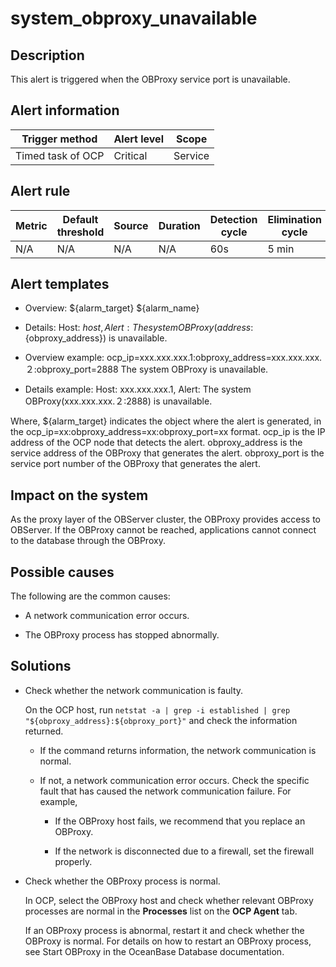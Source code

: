 system_obproxy_unavailable
===============================================

Description
--------------------------------

This alert is triggered when the OBProxy service port is unavailable.

**Alert information**
------------------------------------------

|  Trigger method   | Alert level |  Scope  |
|-------------------|-------------|---------|
| Timed task of OCP | Critical    | Service |

**Alert rule**
-----------------------------------

| Metric | Default threshold | Source | Duration | Detection cycle | Elimination cycle |
|--------|-------------------|--------|----------|-----------------|-------------------|
| N/A    | N/A               | N/A    | N/A      | 60s             | 5 min             |

Alert templates
------------------------------------

* Overview: ${alarm_target} ${alarm_name}

* Details: Host: ${host}, Alert: The system OBProxy(address:${obproxy_address}) is unavailable.

* Overview example: ocp_ip=xxx.xxx.xxx.1:obproxy_address=xxx.xxx.xxx.２:obproxy_port=2888 The system OBProxy is unavailable.

* Details example: Host: xxx.xxx.xxx.1, Alert: The system OBProxy(xxx.xxx.xxx.２:2888) is unavailable.

Where, ${alarm_target} indicates the object where the alert is generated, in the ocp_ip=xx:obproxy_address=xx:obproxy_port=xx format. ocp_ip is the IP address of the OCP node that detects the alert. obproxy_address is the service address of the OBProxy that generates the alert. obproxy_port is the service port number of the OBProxy that generates the alert.

Impact on the system
-----------------------------------------

As the proxy layer of the OBServer cluster, the OBProxy provides access to OBServer. If the OBProxy cannot be reached, applications cannot connect to the database through the OBProxy.

Possible causes
------------------------------------

The following are the common causes:

* A network communication error occurs.

* The OBProxy process has stopped abnormally.

Solutions
------------------------------

* Check whether the network communication is faulty.

  On the OCP host, run `netstat -a | grep -i established | grep "${obproxy_address}:${obproxy_port}"` and check the information returned.
  * If the command returns information, the network communication is normal.

  * If not, a network communication error occurs. Check the specific fault that has caused the network communication failure. For example,

    * If the OBProxy host fails, we recommend that you replace an OBProxy.

    * If the network is disconnected due to a firewall, set the firewall properly.

* Check whether the OBProxy process is normal.

  In OCP, select the OBProxy host and check whether relevant OBProxy processes are normal in the **Processes** list on the **OCP Agent** tab.

  If an OBProxy process is abnormal, restart it and check whether the OBProxy is normal. For details on how to restart an OBProxy process, see Start OBProxy in the OceanBase Database documentation.
  